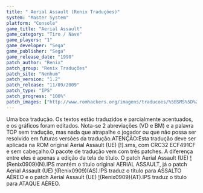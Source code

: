 ```yaml
---
title: " Aerial Assault (Renix Traduções)"
system: "Master System"
platform: "Console"
game_title: "Aerial Assault"
game_category: "Tiro / Nave"
game_players: "1"
game_developer: "Sega"
game_publisher: "Sega"
game_release_date: "1990"
patch_author: "Renix"
patch_group: "Renix Traduções"
patch_site: "Nenhum"
patch_version: "1.2"
patch_release: "11/09/2009"
patch_type: "IPS"
patch_progress: "100%"
patch_images: ["http://www.romhackers.org/imagens/traducoes/%5BSMS%5D%20Aerial%20Assault%20-%20Renix%20Tradu%C3%A7%C3%B5es%20-%201.png","http://www.romhackers.org/imagens/traducoes/%5BSMS%5D%20Aerial%20Assault%20-%20Renix%20Tradu%C3%A7%C3%B5es%20-%202.png","http://www.romhackers.org/imagens/traducoes/%5BSMS%5D%20Aerial%20Assault%20-%20Renix%20Tradu%C3%A7%C3%B5es%20-%203.png"]
---
```

Uma boa tradução. Os textos estão traduzidos e parcialmente acentuados, e os gráficos foram editados. Nota-se 2 abreviações (VD e BM) e a palavra TOP sem tradução, mas nada que atrapalhe o jogador ou que não possa ser resolvido em futuras versões da tradução.ATENÇÃO:Esta tradução deve ser aplicada na ROM original Aerial Assault (UE) [!].sms, com CRC32 ECF491CF e sem cabeçalho.O pacote de tradução vem com três patches. A diferença entre eles é apenas a edição da tela de título. O patch Aerial Assault (UE) [!](t-BR)(Renix0909)(N).IPS mantém o título original AERIAL ASSAULT, já o patch Aerial Assault (UE) [!](t-BR)(Renix0909)(AS).IPS traduz o título para ASSALTO AÉREO e o patch Aerial Assault (UE) [!](t-BR)(Renix0909)(AT).IPS traduz o título para ATAQUE AÉREO.